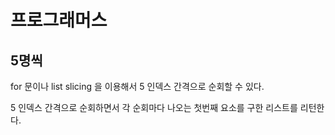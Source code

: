 # 프로그래머스

## 5명씩

for 문이나 list slicing 을 이용해서 5 인덱스 간격으로 순회할 수 있다.

5 인덱스 간격으로 순회하면서 각 순회마다 나오는 첫번째 요소를 구한 리스트를 리턴한다.

